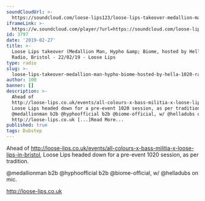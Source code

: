 ```yaml
---
soundCloudUrl: >-
  https://soundcloud.com/loose-lips123/loose-lips-takeover-medallion-man-hypho-biome-hosted-by-hella-1020-radio-bristol-220219
iframeLink: >-
  https://w.soundcloud.com/player/?url=https://soundcloud.com/loose-lips123/loose-lips-takeover-medallion-man-hypho-biome-hosted-by-hella-1020-radio-bristol-220219&color=00aabb&auto_play=false&hide_related=false&show_comments=true&show_user=true&show_reposts=false
id: 3797
date: '2019-02-27'
title: >-
  Loose Lips takeover (Medallion Man, Hypho &amp; Biome, hosted by Hella) - 1020
  Radio, Bristol - 22/02/19 - Loose Lips
type: radio
slug: >-
  loose-lips-takeover-medallion-man-hypho-biome-hosted-by-hella-1020-radio-bristol-22-02-19
author: 100
banner: []
description: >-
  Ahead of
  http://loose-lips.co.uk/events/all-colours-x-bass-militia-x-loose-lips-in-bristol,
  Loose Lips headed down for a pre-event 1020 session, as per tradition.
  @medallionman b2b @hyphoofficial b2b @biome-official, w/ @helladubs on mic.
  http://loose-lips.co.uk [...]Read More...
published: true
tags: Dubstep
---
```

Ahead of http://loose-lips.co.uk/events/all-colours-x-bass-militia-x-loose-lips-in-bristol, Loose Lips headed down for a pre-event 1020 session, as per tradition.

@medallionman b2b @hyphoofficial b2b @biome-official, w/ @helladubs on mic.

http://loose-lips.co.uk